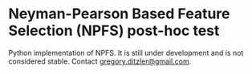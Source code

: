 # Neyman-Pearson Based Feature Selection (NPFS) post-hoc test

Python implementation of NPFS. It is still under development and is not considered stable. Contact <gregory.ditzler@gmail.com>. 

